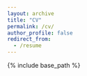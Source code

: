 ```yaml
---
layout: archive
title: "CV"
permalink: /cv/
author_profile: false
redirect_from:
  - /resume
---
```


{% include base_path %}

<!-- This page is under construction -->
<!-- ====== -->

<!-- Education
======
* PhD Biomedical Informatics, Stanford University, 2021 (Anticipated)
* BS Biomedical Engineering, Georgia Institute of Technology, 2016

Work Experience
=======

Academic Research
=====
* Graduate Research Assistant, Spring 2017 - Present
  * Stanford Center for Biomedical Informatics Research
  * Advisor: Nigam Shah

* Undergraduate Research Assistant, Summer 2013 - Spring 2016
  * Georgia Institute of Technology
  * Advisor: Cassie Mitchell

Industry
=====
* Research Intern, Summer 2019
  * Google Health
  * Supervisor: Katherine Heller

* Data Science Intern, Summer 2015
  * DecisionQ -->

<!-- Publications
======
  <ul>{% for post in site.publications %}
    {% include archive-single-cv.html %}
  {% endfor %}</ul>
  
Talks
======
  <ul>{% for post in site.talks %}
    {% include archive-single-talk-cv.html %}
  {% endfor %}</ul>
  
Teaching
======
  <ul>{% for post in site.teaching %}
    {% include archive-single-cv.html %}
  {% endfor %}</ul>
   -->